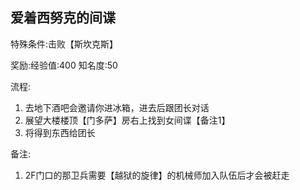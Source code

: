 ## 爱着西努克的间谍
特殊条件:击败【斯坎克斯】

奖励:经验值:400 知名度:50

流程:

1. 去地下酒吧会邀请你进冰箱，进去后跟团长对话
2. 展望大楼楼顶【门多萨】房右上找到女间谍【备注1】
3. 将得到东西给团长


备注:

1. 2F门口的那卫兵需要【越狱的旋律】的机械师加入队伍后才会被赶走
